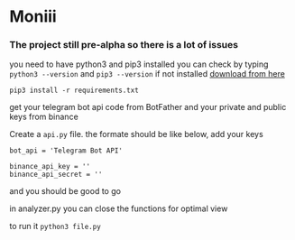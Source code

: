 # Moniii
### The project still pre-alpha so there is a lot of issues 

you need to have python3 and pip3 installed 
you can check by typing `python3 --version` and `pip3 --version`
if not installed [download from here](https://www.python.org/downloads/)

`pip3 install -r requirements.txt` 

get your telegram bot api code from BotFather
and your private and public keys from binance 

Create a `api.py` file.
the formate should be like below, 
add your keys 
``` 
bot_api = 'Telegram Bot API'

binance_api_key = ''
binance_api_secret = '' 
```

and you should be good to go 

in analyzer.py you can close the functions for optimal view

to run it `python3 file.py`